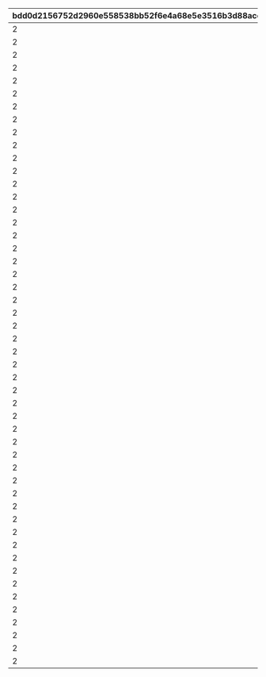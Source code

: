 |bdd0d2156752d2960e558538bb52f6e4a68e5e3516b3d88acc60fae9bbc70ad8|787e1e5392f6d6a9d2c4fab8c3822526b32ea05ca39d32d6afdabb6bed060f9c|8a2eb3281560fb02d9867608075f0f50725dd424d4aae0886044ac0290afa243|d4d756c314cf8188cd7ae791244c79e9e9763c5e102eb920546aca384bb3d9f2|8e95b903ac3eb05e0d9759cd20563945f0de88d7a9433eeee8dc544142e6c6af|fdfd45eb159735009c8865aa4d8f14ee65c713eabd040d00f019821d21683010|918f42d777ee2321671aee128fcf1189caa62d56ccd605948c020dd51d2056eb|c6f660e100c368a1cba5c2d088f1fa8a303d2f4ea58ee140f933faa3618becad|60881bf5f341f18c560707a0962075aee52b67510b5f32bc47e2efba4a950537|0e6f5505900255876602d6cad45e1f1f1738a1386088ab77c9bfe46ecffeb22f|2d608571833eaf1d2d9ec5ffeb0ff94b9eede9364fe2b9fdba9a370fd1383944|
| --- | --- | --- | --- | --- | --- | --- | --- | --- | --- | --- |
|2|31|8|25013|1|10|2|25021|283001001|91002|8|
|2|31|8|25013|2|10|2|25021|283001002|91002|8|
|2|32|8|25013|3|10|2|25021|283001003|91002|8|
|2|32|8|25013|4|10|2|25021|283001004|91002|8|
|2|33|8|25013|5|10|2|25021|283001005|91002|8|
|2|33|8|25013|6|10|2|25021|283001006|91002|9|
|2|34|8|25013|7|10|2|25021|283001007|91002|9|
|2|35|8|25013|8|10|2|25021|283001008|91002|9|
|2|35|8|25013|9|10|2|25021|283001009|91002|9|
|2|37|8|25013|10|30|2|25021|283001010|91002|10|
|2|41|8|25013|11|10|2|25021|283001011|91002|10|
|2|43|8|25013|12|10|2|25021|283001012|91002|11|
|2|46|8|25013|13|10|2|25021|283001013|91002|11|
|2|48|8|25013|14|10|2|25021|283001014|91002|12|
|2|50|8|25013|15|10|2|25021|283001015|91002|12|
|2|53|8|25013|16|10|2|25021|283001016|91002|13|
|2|55|8|25013|17|10|2|25021|283001017|91002|14|
|2|58|8|25013|18|10|2|25021|283001018|91002|14|
|2|60|8|25013|19|10|2|25021|283001019|91002|15|
|2|62|8|25013|20|30|2|25021|283001020|91002|15|
|2|68|8|25013|21|10|2|25021|283001021|91002|16|
|2|70|8|25013|22|10|2|25021|283001022|91002|16|
|2|72|8|25013|23|10|2|25021|283001023|91002|16|
|2|75|8|25013|24|10|2|25021|283001024|91002|17|
|2|77|8|25013|25|10|2|25021|283001025|91002|18|
|2|79|8|25013|26|10|2|25021|283001026|91002|18|
|2|82|8|25013|27|10|2|25021|283001027|91002|19|
|2|84|8|25013|28|10|2|25021|283001028|91002|19|
|2|86|8|25013|29|10|2|25021|283001029|91002|19|
|2|89|8|25013|30|30|2|25021|283001030|91002|20|
|2|94|8|25013|31|10|2|25021|283001031|91002|20|
|2|96|8|25013|32|10|2|25021|283001032|91002|21|
|2|99|8|25013|33|10|2|25021|283001033|91002|21|
|2|101|8|25013|34|10|2|25021|283001034|91002|22|
|2|103|8|25013|35|10|2|25021|283001035|91002|22|
|2|106|8|25013|36|10|2|25021|283001036|91002|23|
|2|108|8|25013|37|10|2|25021|283001037|91002|23|
|2|111|8|25013|38|10|2|25021|283001038|91002|24|
|2|113|8|25013|39|10|2|25021|283001039|91002|25|
|2|115|8|25013|40|30|2|25021|283001040|91002|25|
|2|121|8|25013|41|10|2|25021|283001041|91002|26|
|2|123|8|25013|42|10|2|25021|283001042|91002|27|
|2|125|8|25013|43|10|2|25021|283001043|91002|28|
|2|128|8|25013|44|10|2|25021|283001044|91002|28|
|2|130|8|25013|45|10|2|25021|283001045|91002|29|
|2|132|8|25013|46|10|2|25021|283001046|91002|30|
|2|135|8|25013|47|10|2|25021|283001047|91002|30|
|2|137|8|25013|48|10|2|25021|283001048|91002|31|
|2|139|8|25013|49|10|2|25021|283001049|91002|31|
|2|142|8|25013|50|30|2|25021|283001050|91002|31|